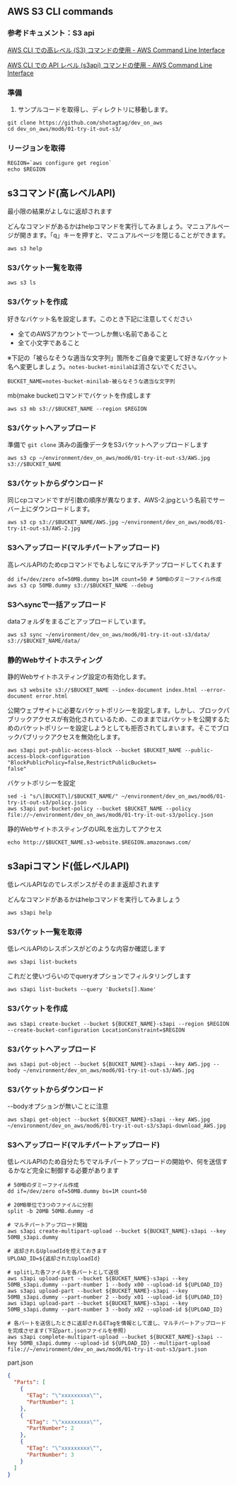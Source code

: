 ## AWS S3 CLI commands

### 参考ドキュメント：S3 api

[AWS CLI での高レベル (S3) コマンドの使用 - AWS Command Line Interface](https://docs.aws.amazon.com/ja_jp/cli/latest/userguide/cli-services-s3-commands.html)

[AWS CLI での API レベル (s3api) コマンドの使用 - AWS Command Line Interface](https://docs.aws.amazon.com/ja_jp/cli/latest/userguide/cli-services-s3-apicommands.html)

### 準備

1. サンプルコードを取得し、ディレクトリに移動します。
```
git clone https://github.com/shotagtag/dev_on_aws
cd dev_on_aws/mod6/01-try-it-out-s3/
```

### リージョンを取得

```shell
REGION=`aws configure get region`
echo $REGION
```

## s3コマンド(高レベルAPI)

最小限の結果がよしなに返却されます

どんなコマンドがあるかはhelpコマンドを実行してみましょう。マニュアルページが開きます。「q」キーを押すと、マニュアルページを閉じることができます。

```shell
aws s3 help
```

### S3バケット一覧を取得

```shell
aws s3 ls
```

### S3バケットを作成

好きなバケット名を設定します。このとき下記に注意してください

- 全てのAWSアカウントで一つしか無い名前であること
- 全て小文字であること

※下記の「被らなそうな適当な文字列」箇所をご自身で変更して好きなバケット名へ変更しましょう。`notes-bucket-minilab`は消さないでください。

```shell
BUCKET_NAME=notes-bucket-minilab-被らなそうな適当な文字列
```

mb(make bucket)コマンドでバケットを作成します

```shell
aws s3 mb s3://$BUCKET_NAME --region $REGION
```

### S3バケットへアップロード

準備で `git clone` 済みの画像データをS3バケットへアップロードします

```shell
aws s3 cp ~/environment/dev_on_aws/mod6/01-try-it-out-s3/AWS.jpg s3://$BUCKET_NAME
```

### S3バケットからダウンロード

同じcpコマンドですが引数の順序が異なります、AWS-2.jpgという名前でサーバー上にダウンロードします。

```shell
aws s3 cp s3://$BUCKET_NAME/AWS.jpg ~/environment/dev_on_aws/mod6/01-try-it-out-s3/AWS-2.jpg
```

### S3へアップロード(マルチパートアップロード)

高レベルAPIのためcpコマンドでもよしなにマルチアップロードしてくれます

```shell
dd if=/dev/zero of=50MB.dummy bs=1M count=50 # 50MBのダミーファイル作成
aws s3 cp 50MB.dummy s3://$BUCKET_NAME --debug
```

### S3へsyncで一括アップロード

dataフォルダをまるごとアップロードしています。

```shell
aws s3 sync ~/environment/dev_on_aws/mod6/01-try-it-out-s3/data/ s3://$BUCKET_NAME/data/
```

### 静的Webサイトホスティング

静的Webサイトホスティング設定の有効化します。

```shell
aws s3 website s3://$BUCKET_NAME --index-document index.html --error-document error.html
```

公開ウェブサイトに必要なバケットポリシーを設定します。しかし、ブロックパブリックアクセスが有効化されているため、このままではバケットを公開するためのバケットポリシーを設定しようとしても拒否されてしまいます。そこでブロックパブリックアクセスを無効化します。

```
aws s3api put-public-access-block --bucket $BUCKET_NAME --public-access-block-configuration "BlockPublicPolicy=false,RestrictPublicBuckets=
false"
```

バケットポリシーを設定

```shell
sed -i "s/\[BUCKET\]/$BUCKET_NAME/" ~/environment/dev_on_aws/mod6/01-try-it-out-s3/policy.json 
aws s3api put-bucket-policy --bucket $BUCKET_NAME --policy file://~/environment/dev_on_aws/mod6/01-try-it-out-s3/policy.json 
```

静的WebサイトホスティングのURLを出力してアクセス

```shell
echo http://$BUCKET_NAME.s3-website.$REGION.amazonaws.com/
```

## s3apiコマンド(低レベルAPI)

低レベルAPIなのでレスポンスがそのまま返却されます

どんなコマンドがあるかはhelpコマンドを実行してみましょう

```shell
aws s3api help
```

### S3バケット一覧を取得

低レベルAPIのレスポンスがどのような内容か確認します

```shell
aws s3api list-buckets
```

これだと使いづらいのでqueryオプションでフィルタリングします

```shell
aws s3api list-buckets --query 'Buckets[].Name'
```

### S3バケットを作成

```shell
aws s3api create-bucket --bucket ${BUCKET_NAME}-s3api --region $REGION --create-bucket-configuration LocationConstraint=$REGION
```

### S3バケットへアップロード

```shell
aws s3api put-object --bucket ${BUCKET_NAME}-s3api --key AWS.jpg --body ~/environment/dev_on_aws/mod6/01-try-it-out-s3/AWS.jpg
```

### S3バケットからダウンロード

--bodyオプションが無いことに注意

```shell
aws s3api get-object --bucket ${BUCKET_NAME}-s3api --key AWS.jpg ~/environment/dev_on_aws/mod6/01-try-it-out-s3/s3api-download_AWS.jpg
```

### S3へアップロード(マルチパートアップロード)

低レベルAPIのため自分たちでマルチパートアップロードの開始や、何を送信するかなど完全に制御する必要があります

```shell
# 50MBのダミーファイル作成
dd if=/dev/zero of=50MB.dummy bs=1M count=50

# 20MB単位で3つのファイルに分割
split -b 20MB 50MB.dummy -d

# マルチパートアップロード開始
aws s3api create-multipart-upload --bucket ${BUCKET_NAME}-s3api --key 50MB_s3api.dummy

# 返却されるUploadIdを控えておきます
UPLOAD_ID=${返却されたUploadId}

# splitした各ファイルを各パートとして送信
aws s3api upload-part --bucket ${BUCKET_NAME}-s3api --key 50MB_s3api.dummy --part-number 1 --body x00 --upload-id ${UPLOAD_ID}
aws s3api upload-part --bucket ${BUCKET_NAME}-s3api --key 50MB_s3api.dummy --part-number 2 --body x01 --upload-id ${UPLOAD_ID}
aws s3api upload-part --bucket ${BUCKET_NAME}-s3api --key 50MB_s3api.dummy --part-number 3 --body x02 --upload-id ${UPLOAD_ID}

# 各パートを送信したときに返却されるETagを情報として渡し、マルチパートアップロードを完成させます(下記part.jsonファイルを参照)
aws s3api complete-multipart-upload --bucket ${BUCKET_NAME}-s3api --key 50MB_s3api.dummy --upload-id ${UPLOAD_ID} --multipart-upload file://~/environment/dev_on_aws/mod6/01-try-it-out-s3/part.json 
```

part.json

```json
{
  "Parts": [
    {
      "ETag": "\"xxxxxxxxx\"",
      "PartNumber": 1
    },
    {
      "ETag": "\"xxxxxxxxx\"",
      "PartNumber": 2
    },
    {
      "ETag": "\"xxxxxxxxx\"",
      "PartNumber": 3
    }
  ]
}
```
